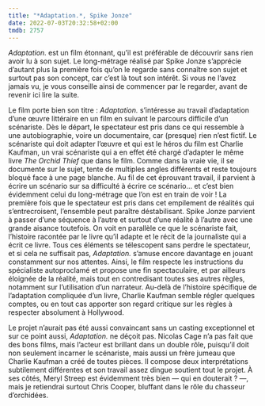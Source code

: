 ```yaml
---
title: "*Adaptation.*, Spike Jonze"
date: 2022-07-03T20:32:58+02:00
tmdb: 2757 
---
```


*Adaptation.* est un film étonnant, qu’il est préférable de découvrir sans rien avoir lu à son sujet. Le long-métrage réalisé par Spike Jonze s’apprécie d’autant plus la première fois qu’on le regarde sans connaître son sujet et surtout pas son concept, car c’est là tout son intérêt. Si vous ne l’avez jamais vu, je vous conseille ainsi de commencer par le regarder, avant de revenir ici lire la suite.

Le film porte bien son titre : *Adaptation.* s’intéresse au travail d’adaptation d’une œuvre littéraire en un film en suivant le parcours difficile d’un scénariste. Dès le départ, le spectateur est pris dans ce qui ressemble à une autobiographie, voire un documentaire, car (presque) rien n’est fictif. Le scénariste qui doit adapter l’œuvre et qui est le héros du film est Charlie Kaufman, un vrai scénariste qui a en effet été chargé d’adapter le même livre *‌The Orchid Thief* que dans le film. Comme dans la vraie vie, il se documente sur le sujet, tente de multiples angles différents et reste toujours bloqué face à une page blanche. Au fil de cet éprouvant travail, il parvient à écrire un scénario sur sa difficulté à écrire ce scénario… et c’est bien évidemment celui du long-métrage que l’on est en train de voir ! La première fois que le spectateur est pris dans cet empilement de réalités qui s’entrecroisent, l’ensemble peut paraître déstabilisant. Spike Jonze parvient à passer d’une séquence à l’autre et surtout d’une réalité à l’autre avec une grande aisance toutefois. On voit en parallèle ce que le scénariste fait, l’histoire racontée par le livre qu’il adapte et le récit de la journaliste qui a écrit ce livre. Tous ces éléments se télescopent sans perdre le spectateur, et si cela ne suffisait pas, *Adaptation.* s’amuse encore davantage en jouant constamment sur nos attentes. Ainsi, le film respecte les instructions du spécialiste autoproclamé et propose une fin spectaculaire, et par ailleurs éloignée de la réalité, mais tout en contredisant toutes ses autres règles, notamment sur l’utilisation d’un narrateur. Au-delà de l’histoire spécifique de l’adaptation compliquée d’un livre, Charlie Kaufman semble régler quelques comptes, ou en tout cas apporter son regard critique sur les règles à respecter absolument à Hollywood. 

Le projet n’aurait pas été aussi convaincant sans un casting exceptionnel et sur ce point aussi, *Adaptation.* ne déçoit pas. Nicolas Cage n’a pas fait que des bons films, mais l’acteur est brillant dans un double rôle, puisqu’il doit non seulement incarner le scénariste, mais aussi un frère jumeau que Charlie Kaufman a créé de toutes pièces. Il compose deux interprétations subtilement différentes et son travail assez dingue soutient tout le projet. À ses côtés, Meryl Streep est évidemment très bien — qui en douterait ? —, mais je retiendrai surtout Chris Cooper, bluffant dans le rôle du chasseur d’orchidées. 
